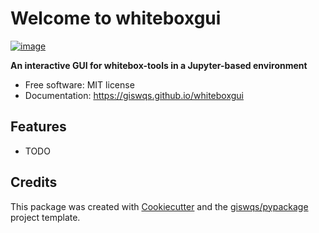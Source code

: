# Welcome to whiteboxgui


[![image](https://img.shields.io/pypi/v/whiteboxgui.svg)](https://pypi.python.org/pypi/whiteboxgui)


**An interactive GUI for whitebox-tools in a Jupyter-based environment**


-   Free software: MIT license
-   Documentation: https://giswqs.github.io/whiteboxgui
    

## Features

-   TODO

## Credits

This package was created with [Cookiecutter](https://github.com/cookiecutter/cookiecutter) and the [giswqs/pypackage](https://github.com/giswqs/pypackage) project template.
